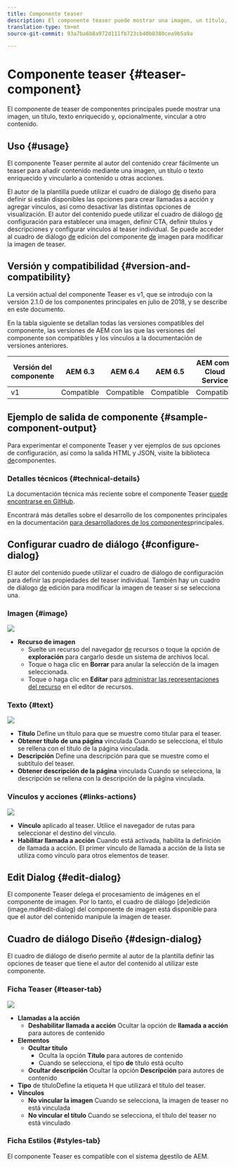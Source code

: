 ```yaml
---
title: Componente teaser
description: El componente teaser puede mostrar una imagen, un título, texto enriquecido y, opcionalmente, vincular a otro contenido.
translation-type: tm+mt
source-git-commit: 93a7ba6b8a972d111fb723cb40b0380cea9b5a9a

---
```



# Componente teaser {#teaser-component}

El componente de teaser de componentes principales puede mostrar una imagen, un título, texto enriquecido y, opcionalmente, vincular a otro contenido.

## Uso {#usage}

El componente Teaser permite al autor del contenido crear fácilmente un teaser para añadir contenido mediante una imagen, un título o texto enriquecido y vincularlo a contenido u otras acciones.

El autor de la plantilla puede utilizar el cuadro de diálogo [de](#design-dialog) diseño para definir si están disponibles las opciones para crear llamadas a acción y agregar vínculos, así como desactivar las distintas opciones de visualización. El autor del contenido puede utilizar el cuadro de diálogo [de](#configure-dialog) configuración para establecer una imagen, definir CTA, definir títulos y descripciones y configurar vínculos al teaser individual. Se puede acceder al cuadro de diálogo [de](image.md#edit-dialog) edición del componente [de](image.md) imagen para modificar la imagen de teaser.

## Versión y compatibilidad {#version-and-compatibility}

La versión actual del componente Teaser es v1, que se introdujo con la versión 2.1.0 de los componentes principales en julio de 2018, y se describe en este documento.

En la tabla siguiente se detallan todas las versiones compatibles del componente, las versiones de AEM con las que las versiones del componente son compatibles y los vínculos a la documentación de versiones anteriores.

| Versión del componente | AEM 6.3 | AEM 6.4 | AEM 6.5 | AEM como Cloud Service |
|---|---|---|---|---|
| v1 | Compatible | Compatible | Compatible | Compatible |

## Ejemplo de salida de componente {#sample-component-output}

Para experimentar el componente Teaser y ver ejemplos de sus opciones de configuración, así como la salida HTML y JSON, visite la biblioteca [de](https://adobe.com/go/aem_cmp_library_teaser)componentes.

### Detalles técnicos {#technical-details}

La documentación técnica más reciente sobre el componente Teaser [puede encontrarse en GitHub](https://adobe.com/go/aem_cmp_tech_teaser_v1).

Encontrará más detalles sobre el desarrollo de los componentes principales en la documentación [para desarrolladores de los componentes](/help/developing/overview.md)principales.

## Configurar cuadro de diálogo {#configure-dialog}

El autor del contenido puede utilizar el cuadro de diálogo de configuración para definir las propiedades del teaser individual. También hay un cuadro de diálogo [de](#edit-dialog) edición para modificar la imagen de teaser si se selecciona una.

### Imagen {#image}

![](/help/assets/screen_shot_2018-07-03at104125.png)

* **Recurso de imagen**
   * Suelte un recurso del navegador [de](https://docs.adobe.com/content/help/en/experience-manager-cloud-service/sites/authoring/fundamentals/environment-tools.html) recursos o toque la opción de **exploración** para cargarlo desde un sistema de archivos local.
   * Toque o haga clic en **Borrar** para anular la selección de la imagen seleccionada.
   * Toque o haga clic en **Editar** para [administrar las representaciones del recurso](https://docs.adobe.com/content/help/en/experience-manager-cloud-service/assets/manage/manage-digital-assets.html) en el editor de recursos.

### Texto {#text}

![](/help/assets/screen_shot_2018-07-03at104138.png)

* **Título** Define un título para que se muestre como titular para el teaser.
* **Obtener título de una página** vinculada Cuando se selecciona, el título se rellena con el título de la página vinculada.
* **Descripción** Define una descripción para que se muestre como el subtítulo del teaser.
* **Obtener descripción de la página** vinculada Cuando se selecciona, la descripción se rellena con la descripción de la página vinculada.

### Vínculos y acciones {#links-actions}

![](/help/assets/screen_shot_2018-07-03at104146.png)

* **Vínculo** aplicado al teaser. Utilice el navegador de rutas para seleccionar el destino del vínculo.
* **Habilitar llamada a acción** Cuando está activada, habilita la definición de llamada a acción. El primer vínculo de llamada a acción de la lista se utiliza como vínculo para otros elementos de teaser.

## Edit Dialog {#edit-dialog}

El componente Teaser delega el procesamiento de imágenes en el componente [](image.md)de imagen. Por lo tanto, el cuadro de diálogo [de]edición (image.md#edit-dialog) del componente de imagen está disponible para que el autor del contenido manipule la imagen de teaser.

## Cuadro de diálogo Diseño {#design-dialog}

El cuadro de diálogo de diseño permite al autor de la plantilla definir las opciones de teaser que tiene el autor del contenido al utilizar este componente.

### Ficha Teaser {#teaser-tab}

![](/help/assets/screen_shot_2018-07-03at105958.png)

* **Llamadas a la acción**
   * **Deshabilitar llamada a acción** Ocultar la opción de **llamada a acción** para autores de contenido
* **Elementos**
   * **Ocultar título**
      * Oculta la opción **Título** para autores de contenido
      * Cuando se selecciona, el tipo **de** título está oculto
   * **Ocultar descripción** Ocultar la opción **Descripción** para autores de contenido
* **Tipo** de títuloDefine la etiqueta H que utilizará el título del teaser.
* **Vínculos**
   * **No vincular la imagen** Cuando se selecciona, la imagen de teaser no está vinculada
   * **No vincular el título** Cuando se selecciona, el título del teaser no está vinculado

### Ficha Estilos {#styles-tab}

El componente Teaser es compatible con el sistema [de](/help/get-started/authoring.md#component-styling)estilo de AEM.

